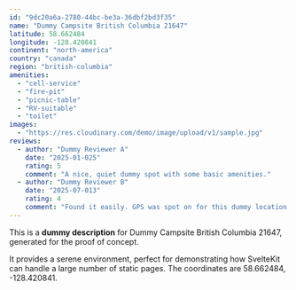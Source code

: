 ```yaml
---
id: "9dc20a6a-2780-44bc-be3a-36dbf2bd3f35"
name: "Dummy Campsite British Columbia 21647"
latitude: 58.662484
longitude: -128.420841
continent: "north-america"
country: "canada"
region: "british-columbia"
amenities:
  - "cell-service"
  - "fire-pit"
  - "picnic-table"
  - "RV-suitable"
  - "toilet"
images:
  - "https://res.cloudinary.com/demo/image/upload/v1/sample.jpg"
reviews:
  - author: "Dummy Reviewer A"
    date: "2025-01-025"
    rating: 5
    comment: "A nice, quiet dummy spot with some basic amenities."
  - author: "Dummy Reviewer B"
    date: "2025-07-013"
    rating: 4
    comment: "Found it easily. GPS was spot on for this dummy location."
---
```


This is a **dummy description** for Dummy Campsite British Columbia 21647, generated for the proof of concept.

It provides a serene environment, perfect for demonstrating how SvelteKit can handle a large number of static pages. The coordinates are 58.662484, -128.420841.
